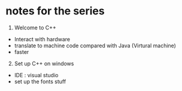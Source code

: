 # notes for the series
1. Welcome to C++
- Interact with hardware
- translate to machine code compared with Java (Virtural machine)
- faster
2. Set up C++ on windows
- IDE : visual studio
- set up the fonts stuff
